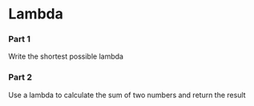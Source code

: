 # Lambda

### Part 1
Write the shortest possible lambda

    
### Part 2
Use a lambda to calculate the sum of two numbers and return the result